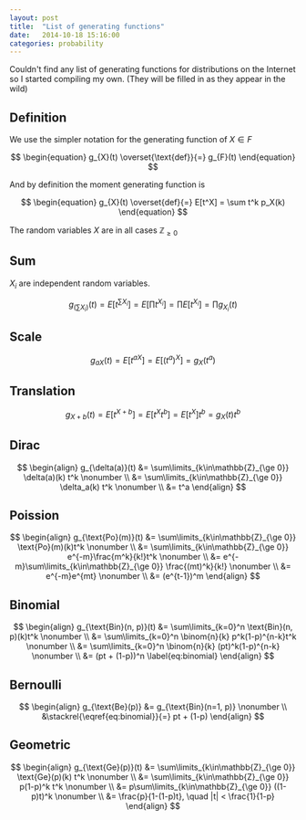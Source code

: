 ```yaml
---
layout: post
title:  "List of generating functions"
date:   2014-10-18 15:16:00
categories: probability
---
```


Couldn't find any list of generating functions for distributions on the Internet
so I started compiling my own.
(They will be filled in as they appear in the wild)

Definition
----------

We use the simpler notation for the generating function of $X\in F$

$$
\begin{equation}
    g_{X}(t) \overset{\text{def}}{=} g_{F}(t)
\end{equation}
$$

And by definition the moment generating function is

$$
\begin{equation}
    g_{X}(t) \overset{def}{=} E[t^X] =
        \sum t^k p_X(k)
\end{equation}
$$

The random variables $X$ are in all cases $\mathbb{Z}_{\ge 0}$

Sum
---
$X_i$ are independent random variables.

$$
\begin{equation}
    g_{(\sum X_i)}(t) = E[t^{\sum X_i}] = E\left[\prod t^{X_i} \right] = \prod E[t^{X_i}] = \prod g_{X_i}(t)
\end{equation}
$$

Scale
-----

$$
\begin{equation}
    g_{aX}(t) = E[t^{aX}] = E[(t^a)^X] = g_{X}(t^a)
\end{equation}
$$

Translation
-----------

$$
\begin{equation}
    g_{X+b}(t) = E[t^{X+b}] = E[t^Xt^b] = E[t^X]t^b = g_{X}(t)t^b
\end{equation}
$$

Dirac
-----

$$
\begin{align}
    g_{\delta(a)}(t) &= \sum\limits_{k\in\mathbb{Z}_{\ge 0}} \delta(a)(k) t^k \nonumber \\
                     &= \sum\limits_{k\in\mathbb{Z}_{\ge 0}} \delta_a(k) t^k \nonumber \\
                     &= t^a
\end{align}
$$

Poission
--------
$$
\begin{align}
    g_{\text{Po}(m)}(t) &= \sum\limits_{k\in\mathbb{Z}_{\ge 0}} \text{Po}(m)(k)t^k \nonumber \\
                        &= \sum\limits_{k\in\mathbb{Z}_{\ge 0}} e^{-m}\frac{m^k}{k!}t^k \nonumber \\
                        &= e^{-m}\sum\limits_{k\in\mathbb{Z}_{\ge 0}} \frac{(mt)^k}{k!} \nonumber \\
                        &= e^{-m}e^{mt} \nonumber \\
                        &= (e^{t-1})^m
\end{align}
$$

Binomial
--------
$$
\begin{align}
    g_{\text{Bin}(n, p)}(t) &= \sum\limits_{k=0}^n \text{Bin}(n, p)(k)t^k \nonumber \\
                            &= \sum\limits_{k=0}^n \binom{n}{k} p^k(1-p)^{n-k}t^k \nonumber \\
                            &= \sum\limits_{k=0}^n \binom{n}{k} (pt)^k(1-p)^{n-k} \nonumber \\
                            &= (pt + (1-p))^n \label{eq:binomial}
\end{align}
$$


Bernoulli
---------

$$
\begin{align}
    g_{\text{Be}(p)} &= g_{\text{Bin}(n=1, p)} \nonumber \\
                     &\stackrel{\eqref{eq:binomial}}{=} pt + (1-p)
\end{align}
$$

Geometric
---------
$$
\begin{align}
    g_{\text{Ge}(p)}(t) &= \sum\limits_{k\in\mathbb{Z}_{\ge 0}} \text{Ge}(p)(k) t^k \nonumber \\
                        &= \sum\limits_{k\in\mathbb{Z}_{\ge 0}} p(1-p)^k t^k \nonumber \\
                        &= p\sum\limits_{k\in\mathbb{Z}_{\ge 0}} ((1-p)t)^k \nonumber \\
                        &= \frac{p}{1-(1-p)t}, \quad |t| < \frac{1}{1-p}
\end{align}
$$
